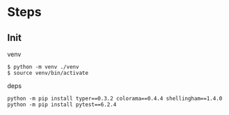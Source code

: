 # Steps

## Init

venv

```
$ python -m venv ./venv
$ source venv/bin/activate
```

deps

```
python -m pip install typer==0.3.2 colorama==0.4.4 shellingham==1.4.0
python -m pip install pytest==6.2.4
```
